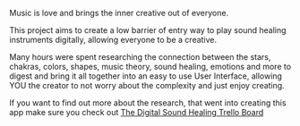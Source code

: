 Music is love and brings the inner creative out of everyone. 

This project aims to create a low barrier of entry way to play sound healing instruments digitally, allowing everyone to be a creative. 

Many hours were spent researching the connection between the stars, chakras, colors, shapes, music theory, sound healing, emotions and more to digest and bring it all together into an easy to use User Interface, allowing YOU the creator to not worry about the complexity and just enjoy creating. 

If you want to find out more about the research, that went into creating this app make sure you check out 
[The Digital Sound Healing Trello Board](https://trello.com/invite/b/cPY43Z4E/ATTI82717df8d43c607fe71af7be93aaff40647533D9/digital-sound-healing)
